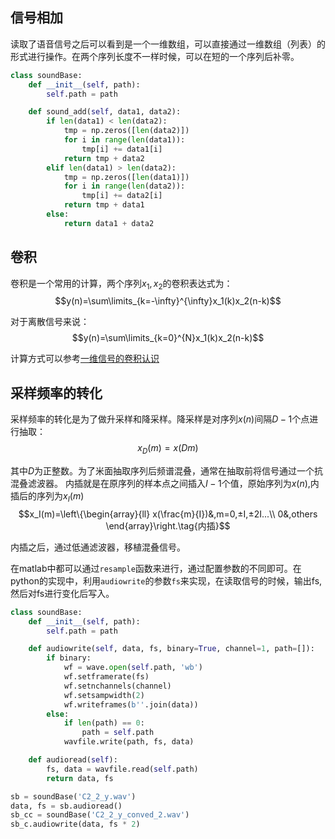 ## 信号相加
读取了语音信号之后可以看到是一个一维数组，可以直接通过一维数组（列表）的形式进行操作。在两个序列长度不一样时候，可以在短的一个序列后补零。
~~~py
class soundBase:
    def __init__(self, path):
        self.path = path

    def sound_add(self, data1, data2):
        if len(data1) < len(data2):
            tmp = np.zeros([len(data2)])
            for i in range(len(data1)):
                tmp[i] += data1[i]
            return tmp + data2
        elif len(data1) > len(data2):
            tmp = np.zeros([len(data1)])
            for i in range(len(data2)):
                tmp[i] += data2[i]
            return tmp + data1
        else:
            return data1 + data2
~~~

## 卷积
卷积是一个常用的计算，两个序列$x_1,x_2$的卷积表达式为：
$$y(n)=\sum\limits_{k=-\infty}^{\infty}x_1(k)x_2(n-k)$$

对于离散信号来说：
$$y(n)=\sum\limits_{k=0}^{N}x_1(k)x_2(n-k)$$

计算方式可以参考[一维信号的卷积认识](https://blog.csdn.net/sinat_18131557/article/details/103432004)

## 采样频率的转化
采样频率的转化是为了做升采样和降采样。降采样是对序列$x(n)$间隔$D-1$个点进行抽取：
$$x_D(m)=x(Dm)\tag{抽取}$$

其中$D$为正整数。为了米面抽取序列后频谱混叠，通常在抽取前将信号通过一个抗混叠滤波器。
内插就是在原序列的样本点之间插入$I-1$个值，原始序列为$x(n)$,内插后的序列为$x_I(m)$
$$x_I(m)=\left\{\begin{array}{ll}
    x(\frac{m}{I})&,m=0,±I,±2I...\\
    0&,others
\end{array}\right.\tag{内插}$$

内插之后，通过低通滤波器，移植混叠信号。

在matlab中都可以通过`resample`函数来进行，通过配置参数的不同即可。在python的实现中，利用`audiowrite`的参数`fs`来实现，在读取信号的时候，输出fs,然后对fs进行变化后写入。
~~~py
class soundBase:
    def __init__(self, path):
        self.path = path

    def audiowrite(self, data, fs, binary=True, channel=1, path=[]):
        if binary:
            wf = wave.open(self.path, 'wb')
            wf.setframerate(fs)
            wf.setnchannels(channel)
            wf.setsampwidth(2)
            wf.writeframes(b''.join(data))
        else:
            if len(path) == 0:
                path = self.path
            wavfile.write(path, fs, data)

    def audioread(self):
        fs, data = wavfile.read(self.path)
        return data, fs

sb = soundBase('C2_2_y.wav')
data, fs = sb.audioread()
sb_cc = soundBase('C2_2_y_conved_2.wav')
sb_c.audiowrite(data, fs * 2)
~~~
